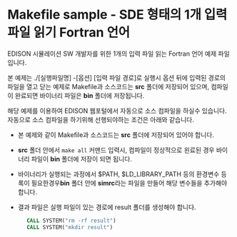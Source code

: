 # Makefile sample - SDE 형태의 1개 입력파일 읽기 Fortran 언어

EDISON 시뮬레이션 SW 개발자를 위한 1개의 입력 파일 읽는 Fortran 언어 예제 파일입니다.

본 예제는 ./[실행파일명] -[옵션] [입력 파일 경로]로 실행시 옵션 뒤에 입력된 경로의 파일을 열고 닫는 예제로 Makefile과 소스코드는  **src** 폴더에 저장되어 있으며, 컴파일이 완료되면 바이너리 파일은 **bin** 폴더에 저장됩니다.

해당 예제를 이용하여 EDISON 웹포털에서 자동으로 소스 컴파일을 하실수 있습니다. 자동으로 소스 컴파일을 하기위해 선행되야하는 조건은 아래와 같습니다.

- 본 예제와 같이 Makefile과 소스코드는 **src** 폴더에 저장되어 있어야 합니다. 

- **src** 폴더 안에서 ```make all``` 커맨드 입력시, 컴파일이 정상적으로 왼료된 경우 바이너리 파일이 **bin** 폴더에 저장이 되면 됩니다.

- 바이너리가 실행되는 과정에서 $PATH, $LD_LIBRARY_PATH 등의 환경변수 등록이 필요한경우**bin** 폴더 안에 **simrc**라는 파일을 만들어 해당 변수들을 추가해야 합니다. 

- 결과 파일은 실행 파일이 있는 경로에 result 폴더를 생성해야 합니다.

```fortran
      CALL SYSTEM("rm -rf result")
      CALL SYSTEM("mkdir result")
```
